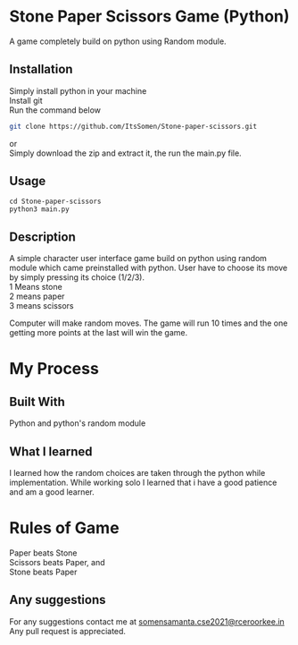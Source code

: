 # Stone Paper Scissors Game (Python) 

A game completely build on python using Random module.

## Installation

Simply install python in your machine\
Install git\
Run the command below

```bash
git clone https://github.com/ItsSomen/Stone-paper-scissors.git
```
or\
Simply download the zip and extract it, the run the main.py file.

## Usage

```
cd Stone-paper-scissors
python3 main.py
```

## Description
A simple character user interface game build on python using random module which came preinstalled with python. User have to choose its move by simply pressing its choice (1/2/3).\
1 Means stone\
2 means paper\
3 means scissors

Computer will make random moves. The game will run 10 times and the one getting more points at the last will win the game.

# My Process
## Built With
Python and python's random module
## What I learned
I learned how the random choices are taken through the python while implementation.
While working solo I learned that i have a good patience and am a good learner.

# Rules of Game
Paper beats Stone\
Scissors beats Paper, and\
Stone beats Paper

## Any suggestions
For any suggestions contact me at somensamanta.cse2021@rceroorkee.in
Any pull request is appreciated.
